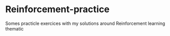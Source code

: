 # Reinforcement-practice
Somes practicle exercices with my solutions around Reinforcement learning thematic
